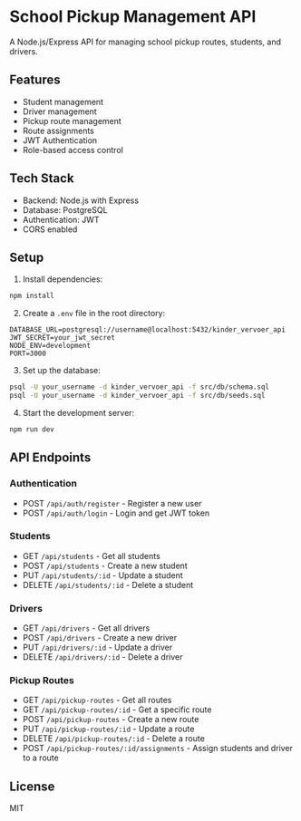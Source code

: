 # School Pickup Management API

A Node.js/Express API for managing school pickup routes, students, and drivers.

## Features

- Student management
- Driver management
- Pickup route management
- Route assignments
- JWT Authentication
- Role-based access control

## Tech Stack

- Backend: Node.js with Express
- Database: PostgreSQL
- Authentication: JWT
- CORS enabled

## Setup

1. Install dependencies:
```bash
npm install
```

2. Create a `.env` file in the root directory:
```env
DATABASE_URL=postgresql://username@localhost:5432/kinder_vervoer_api
JWT_SECRET=your_jwt_secret
NODE_ENV=development
PORT=3000
```

3. Set up the database:
```bash
psql -U your_username -d kinder_vervoer_api -f src/db/schema.sql
psql -U your_username -d kinder_vervoer_api -f src/db/seeds.sql
```

4. Start the development server:
```bash
npm run dev
```

## API Endpoints

### Authentication
- POST `/api/auth/register` - Register a new user
- POST `/api/auth/login` - Login and get JWT token

### Students
- GET `/api/students` - Get all students
- POST `/api/students` - Create a new student
- PUT `/api/students/:id` - Update a student
- DELETE `/api/students/:id` - Delete a student

### Drivers
- GET `/api/drivers` - Get all drivers
- POST `/api/drivers` - Create a new driver
- PUT `/api/drivers/:id` - Update a driver
- DELETE `/api/drivers/:id` - Delete a driver

### Pickup Routes
- GET `/api/pickup-routes` - Get all routes
- GET `/api/pickup-routes/:id` - Get a specific route
- POST `/api/pickup-routes` - Create a new route
- PUT `/api/pickup-routes/:id` - Update a route
- DELETE `/api/pickup-routes/:id` - Delete a route
- POST `/api/pickup-routes/:id/assignments` - Assign students and driver to a route

## License

MIT
